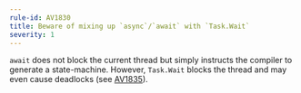 ```yaml
---
rule-id: AV1830
title: Beware of mixing up `async`/`await` with `Task.Wait`
severity: 1
---
```

`await` does not block the current thread but simply instructs the compiler to generate a state-machine. However, `Task.Wait` blocks the thread and may even cause deadlocks (see [AV1835](#av1835)).
